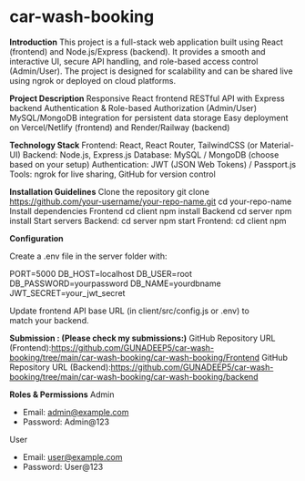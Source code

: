 # car-wash-booking

**Introduction**
This project is a full-stack web application built using React (frontend) and Node.js/Express (backend). It provides a smooth and interactive UI, secure API handling, and role-based access control (Admin/User). The project is designed for scalability and can be shared live using ngrok or deployed on cloud platforms.

**Project Description**
Responsive React frontend
RESTful API with Express backend
Authentication & Role-based Authorization (Admin/User)
MySQL/MongoDB integration for persistent data storage
Easy deployment on Vercel/Netlify (frontend) and Render/Railway (backend)

**Technology Stack**
Frontend: React, React Router, TailwindCSS (or Material-UI)
Backend: Node.js, Express.js
Database: MySQL / MongoDB (choose based on your setup)
Authentication: JWT (JSON Web Tokens) / Passport.js
Tools: ngrok for live sharing, GitHub for version control

**Installation Guidelines**
Clone the repository
git clone https://github.com/your-username/your-repo-name.git
cd your-repo-name
Install dependencies
Frontend
cd client
npm install
Backend
cd server
npm install
Start servers
Backend:
cd server
npm start
Frontend:
cd client
npm

**Configuration**

Create a .env file in the server folder with:

PORT=5000
DB_HOST=localhost
DB_USER=root
DB_PASSWORD=yourpassword
DB_NAME=yourdbname
JWT_SECRET=your_jwt_secret

Update frontend API base URL (in client/src/config.js or .env) to match your backend.

**Submission : (Please check my submissions:)**
GitHub Repository URL (Frontend):https://github.com/GUNADEEP5/car-wash-booking/tree/main/car-wash-booking/car-wash-booking/Frontend
GitHub Repository URL (Backend):https://github.com/GUNADEEP5/car-wash-booking/tree/main/car-wash-booking/car-wash-booking/backend

**Roles & Permissions**
 Admin  
- Email: admin@example.com  
- Password: Admin@123  

User  
- Email: user@example.com  
- Password: User@123



